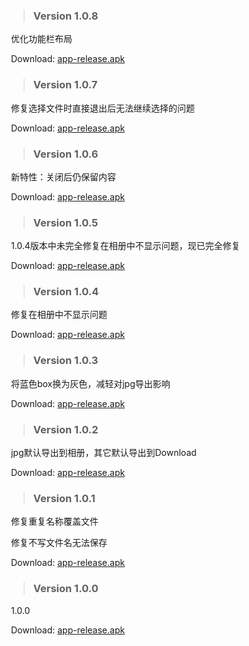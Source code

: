 > ### Version 1.0.8

​	优化功能栏布局

​	Download:  [app-release.apk](1.0.8/app-release.apk) 

> ### Version 1.0.7

​	修复选择文件时直接退出后无法继续选择的问题

​	Download:  [app-release.apk](1.0.7/app-release.apk) 

> ### Version 1.0.6

​	新特性：关闭后仍保留内容

​	Download:  [app-release.apk](1.0.6/app-release.apk) 

> ### Version 1.0.5

​	1.0.4版本中未完全修复在相册中不显示问题，现已完全修复

​	Download:  [app-release.apk](1.0.5/app-release.apk) 

> ### Version 1.0.4

​	修复在相册中不显示问题

​	Download:  [app-release.apk](1.0.4/app-release.apk) 

> ### Version 1.0.3

​	将蓝色box换为灰色，减轻对jpg导出影响

​	Download:  [app-release.apk](1.0.3/app-release.apk) 

> ### Version 1.0.2

​	jpg默认导出到相册，其它默认导出到Download

​	Download:  [app-release.apk](1.0.2/app-release.apk) 

> ### Version 1.0.1

​	修复重复名称覆盖文件

​	修复不写文件名无法保存

​	Download:  [app-release.apk](1.0.1/app-release.apk) 

> ### Version 1.0.0

​	1.0.0

​	Download:  [app-release.apk](1.0.0/app-release.apk) 

